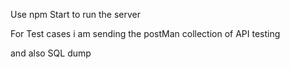 Use npm Start to run the server

For Test cases i am sending the postMan collection of API testing

and also SQL dump
